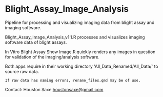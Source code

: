 # Blight_Assay_Image_Analysis
Pipeline for processing and visualizing imaging data from blight assay and imaging software.

Blight_Assay_Image_Analysis_v1.1.R processes and visualizes imaging software data of blight assays.

In Vitro Blight Assay Show Image.R quickly renders any images in question for validation of the imaging/analysis software.

Both apps require in their working directory 'All_Data_Renamed/All_Data/' to source raw data.

    If raw data has naming errors, rename_files.qmd may be of use.

Contact: Houston Saxe houstonsaxe@gmail.com